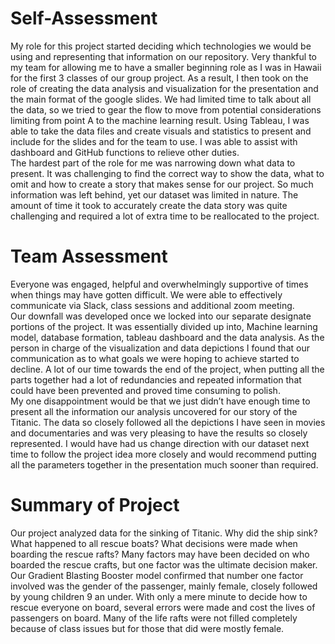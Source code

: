 #  Self-Assessment
  My role for this project started deciding which technologies we would be using and representing that information on our repository.  Very thankful to my team for allowing me to have a smaller beginning role as I was in Hawaii for the first 3 classes of our group project.  As a result, I then took on the role of creating the data analysis and visualization for the presentation and the main format of the google slides.  We had limited time to talk about all the data, so we tried to gear the flow to move from potential considerations limiting from point A to the machine learning result.  Using Tableau, I was able to take the data files and create visuals and statistics to present and include for the slides and for the team to use.  I was able to assist with dashboard and GitHub functions to relieve other duties.   
  The hardest part of the role for me was narrowing down what data to present.  It was challenging to find the correct way to show the data, what to omit and how to create a story that makes sense for our project.  So much information was left behind, yet our dataset was limited in nature.  The amount of time it took to accurately create the data story was quite challenging and required a lot of extra time to be reallocated to the project.    
#  Team Assessment
  Everyone was engaged, helpful and overwhelmingly supportive of times when things may have gotten difficult.  We were able to effectively communicate via Slack, class sessions and additional zoom meeting.  
Our downfall was developed once we locked into our separate designate portions of the project.  It was essentially divided up into, Machine learning model, database formation, tableau dashboard and the data analysis.  As the person in charge of the visualization and data depictions I found that our communication as to what goals we were hoping to achieve started to decline.  A lot of our time towards the end of the project, when putting all the parts together had a lot of redundancies and repeated information that could have been prevented and proved time consuming to polish.  
  My one disappointment would be that we just didn’t have enough time to present all the information our analysis uncovered for our story of the Titanic.  The data so closely followed all the depictions I have seen in movies and documentaries and was very pleasing to have the results so closely represented.  I would have had us change direction with our dataset next time to follow the project idea more closely and would recommend putting all the parameters together in the presentation much sooner than required.
#  Summary of Project 
  Our project analyzed data for the sinking of Titanic. Why did the ship sink? What happened to all rescue boats? What decisions were made when boarding the rescue rafts?  Many factors may have been decided on who boarded the rescue crafts, but one factor was the ultimate decision maker.  Our Gradient Blasting Booster model confirmed that number one factor involved was the gender of the passenger, mainly female, closely followed by young children 9 an under.  With only a mere minute to decide how to rescue everyone on board, several errors were made and cost the lives of passengers on board.  Many of the life rafts were not filled completely because of class issues but for those that did were mostly female. 
